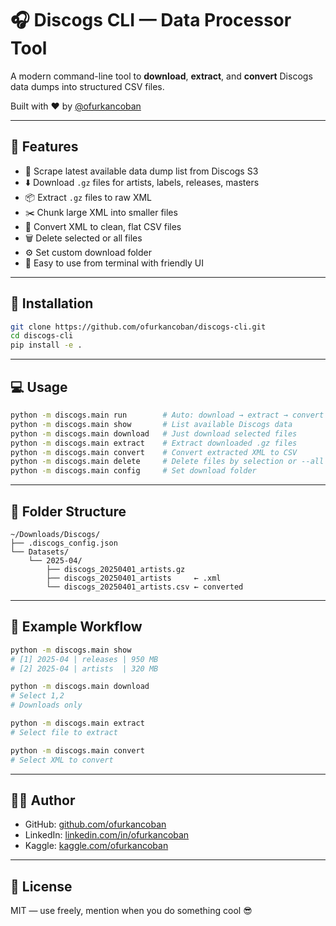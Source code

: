 # 🎧 Discogs CLI — Data Processor Tool

A modern command-line tool to **download**, **extract**, and **convert** Discogs data dumps into structured CSV files.

Built with ❤️ by [@ofurkancoban](https://github.com/ofurkancoban)

---

## 🚀 Features

- 🧠 Scrape latest available data dump list from Discogs S3
- ⬇️ Download `.gz` files for artists, labels, releases, masters
- 📦 Extract `.gz` files to raw XML
- ✂️ Chunk large XML into smaller files
- 📄 Convert XML to clean, flat CSV files
- 🗑 Delete selected or all files
- ⚙️ Set custom download folder
- 🧪 Easy to use from terminal with friendly UI

---

## 🧩 Installation

```bash
git clone https://github.com/ofurkancoban/discogs-cli.git
cd discogs-cli
pip install -e .
```

---

## 💻 Usage

```bash
python -m discogs.main run        # Auto: download → extract → convert
python -m discogs.main show       # List available Discogs data
python -m discogs.main download   # Just download selected files
python -m discogs.main extract    # Extract downloaded .gz files
python -m discogs.main convert    # Convert extracted XML to CSV
python -m discogs.main delete     # Delete files by selection or --all
python -m discogs.main config     # Set download folder
```

---

## 📁 Folder Structure

```
~/Downloads/Discogs/
├── .discogs_config.json
└── Datasets/
    └── 2025-04/
        ├── discogs_20250401_artists.gz
        ├── discogs_20250401_artists     ← .xml
        └── discogs_20250401_artists.csv ← converted
```

---

## 🧠 Example Workflow

```bash
python -m discogs.main show
# [1] 2025-04 | releases | 950 MB
# [2] 2025-04 | artists  | 320 MB

python -m discogs.main download
# Select 1,2
# Downloads only

python -m discogs.main extract
# Select file to extract

python -m discogs.main convert
# Select XML to convert
```

---

## 🧑‍💻 Author

- GitHub: [github.com/ofurkancoban](https://github.com/ofurkancoban)
- LinkedIn: [linkedin.com/in/ofurkancoban](https://linkedin.com/in/ofurkancoban)
- Kaggle: [kaggle.com/ofurkancoban](https://www.kaggle.com/ofurkancoban)

---

## 📜 License

MIT — use freely, mention when you do something cool 😎
